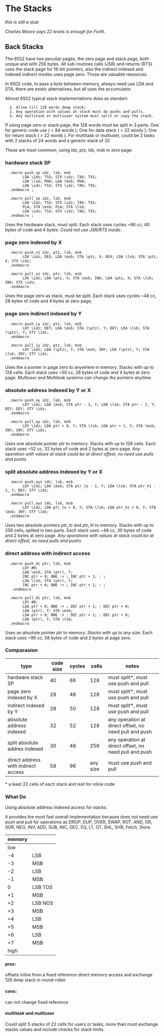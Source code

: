 # The Stacks

_this is still a stub_

_Charles Moore says 22 levels is enough for Forth._

## Back Stacks

The 6502 have two peculiar pages, the zero page and stack page, both unique and with 256 bytes. All sub-routines calls (JSR) and returns (RTS) uses the stack page for 16-bit pointers, also the indirect indexed and indexed indirect modes uses page zero. Those are valuable resources.

In 6502 code, to pass a byte between memory, always need use LDA and STA, there are exotic alternatives, but all uses the accumulator.

Almost 6502 typical stack implementations does as standart: 
      
      1. Allow till 128 words deep stack; 
      2. Any operation with values at stack must do pushs and pulls. 
      3. Any multitask or multiuser system must split or copy the stack.
      
If using page zero or stack page, the 128 words must be split in 3 parts: One for generic code use ( < 84 words ); One for data stack ( > 22 words ); One for return stack ( > 22 words ). For multitask or multiuser, could be 2 tasks with 2 stacks of 24 words and a generic stack of 32.
      
These are most commom, using idz, ptz, lsb, msb in zero page: 

### hardware stack SP

      .macro push_sp idz, lsb, msb 
            LDA \idz; TSX; STX \idz; TAX; TXS;      
            LDA \lsb; PHA; LDA \msb; PHA;          
            LDA \idz; TSX; STX \idz; TAX; TXS;      
      .endmacro ; 
      
      .macro pull_sp idz, lsb, msb
            LDA \idz; TSX; STX \idz; TAX; TXS;     
            PLA; STA \msb; PLA; STA \lsb;           
            LDA \idz; TSX; STX \idz; TAX; TXS;     
      .endmacro ;  

Uses the hardware stack, must split. Each stack uses cycles ~66 cc, 40 bytes of code and 4 bytes. _Could not use JSR/RTS inside_.

### page zero indexed by X
      
      .macro push_xz idz, ptz, lsb, msb 
            LDX \idz; DEX; LDA \msb; STA \ptz, X; DEX; LDA \lsb; STA \ptz, X; STX \idz;
      .endmacro     
      
      .macro pull_xz idz, ptz, lsb, msb 
            LDX \idz; LDA \ptz, X; STA \msb; INX; LDA \ptz, X; STA \lsb; INX; STX \idz;
      .endmacro

Uses the page zero as stack, must be split. Each stack uses cycles ~48 cc, 28 bytes of code and 4 bytes at zero page;

### page zero indirect indexed by Y

      .macro push_iy idz, ptz, lsb, msb 
            LDY \idz; DEY; LDA \msb; STA (\ptz), Y; DEY; LDA \lsb; STA (\ptz), Y; STY \idz; 
      .endmacro      
      
      .macro pull_iy idz, ptz, lsb, msb 
            LDY \idz; LDA (\ptz), Y; STA \msb; INY; LDA (\ptz), Y; STA \lsb; INY; STY \idz; 
      .endmacro

Uses the a pointer in page zero to anywhere in memory. Stacks with up to 128 cells. Each stack uses ~50 cc, 28 bytes of code and 4 bytes at zero page. _Multiuser and Multitask systems can change the pointers anytime._ 

### absolute address indexed by Y or X
      
      .macro push_ay idz, lsb, msb 
            LDY \idz; LDA \msb; STA ptr - 1, Y; LDA \lsb; STA ptr - 2, Y; DEY; DEY; STY \idz; 
      .endmacro    
      
      .macro pull_ay idz, lsb, msb 
            LDY \idz; LDA ptr + 0, Y; STA \lsb; LDA ptr + 1, Y; STA \msb; INY; INY; STY \idz; 
      .endmacro

Uses one absolute pointer _ptr_ to memory. Stacks with up to 128 cells. Each stack uses ~52 cc, 32 bytes of code and 2 bytes at zero page. _Any operation with values at stack could be at direct offset, no need use pulls and pushs_

### split absolute address indexed by Y or X
      
      .macro push_ays idz, lsb, msb 
            LDY \idz; LDA \msb; STA ptr_lo - 1, Y; LDA \lsb; STA ptr_hi - 1, Y; DEY; STY \idz;
      .endmacro    
      
      .macro pull_ays idz, lsb, msb 
            LDY \idz; LDA ptr_lo + 0, Y; STA \lsb; LDA ptr_hi + 0, Y; STA \msb; INY; STY \idz;
      .endmacro

Uses two absolute pointers _ptr_lo_ and _ptr_hi_ to memory. Stacks with up to 256 cells, splited in two parts. Each stack uses ~48 cc, 30 bytes of code and 2 bytes at zero page.  _Any operations with values at stack could be at direct offset, no need pulls and pushs_

### direct address with indirect access

      .macro push_di ptr, lsb, msb 
            LDY #0; 
            LDA \msb; STA (ptr), Y; 
            INC ptr + 0; BNE :+ ; INC ptr + 1; : ;
            LDA \lsb; STA (ptr), Y; 
            INC ptr + 0; BNE :+ ; INC ptr + 1; : ;
       .endmacro    
      
      .macro pull_di ptr, lsb, msb 
            LDY #0; 
            LDA ptr + 0; BNE :+ ; DEC ptr + 1; : DEC ptr + 0; 
            LDA (ptr), Y; STA \msb; 
            LDA ptr + 0; BNE :+ ; DEC ptr + 1; : DEC ptr + 0; 
            LDA (ptr), Y; STA \lsb;
      .endmacro

Uses an absolute pointer _ptr_ to memory. _Stacks with up to any size_. Each stack uses ~96 cc, 58 bytes of code and 2 bytes at page zero. 

### Comparasion

| type | code size | cycles | cells  | notes |
| -- | -- | -- | -- | -- | 
| hardware stack SP | 40 | 66 | 128 | must split*, must use push and pull | 
| page zero indexed by X | 28 | 48 | 128 | must split*, must use push and pull |
| indirect indexed by Y | 28 | 50 | 128 | must split*, must use push and pull |
| absolute address indexed | 32 | 52 | 128 | any operation at direct offset, no need pull and push |
| split absolute addres indexed | 30 | 48 | 256 | any operation at direct offset, no need pull and push |
| direct address with indirect access | 58 | 96 | any size | must use push and pull | 

\* a least 22 cells of each stack and rest for inline code
  
### What Do 

Using absolute address indexed access for stacks. 

It provides the most fast overall implementation because does not need use push and pull for operations as DROP, DUP, OVER, SWAP, ROT, AND, OR, XOR, NEG, INV, 
ADD, SUB, INC, DEC, EQ, LT, GT, SHL, SHR, Fetch, Store. 

  | memory | |
  | -- | -- |
  | low | |
  | -4  | LSB |
  | -3  | MSB |
  | -2  | LSB |
  | -1  | MSB |
  |  0  | LSB TOS |
  | +1  | MSB |
  | +2  | LSB NOS |
  | +3  | MSB |
  | +4  | LSB |
  | +5  | MSB |
  | +6  | LSB |
  | +7  | MSB |
  | high | |

#### pros:
   offsets inline from a fixed reference
   direct memory access and exchange
   128 deep stack in round-robin

#### cons:
   can not change fixed reference

#### multitask and multiuser

   Could split 5 stacks of 22 cells for users or tasks, more than must exchange stacks values and include checks for stack limits.




    
